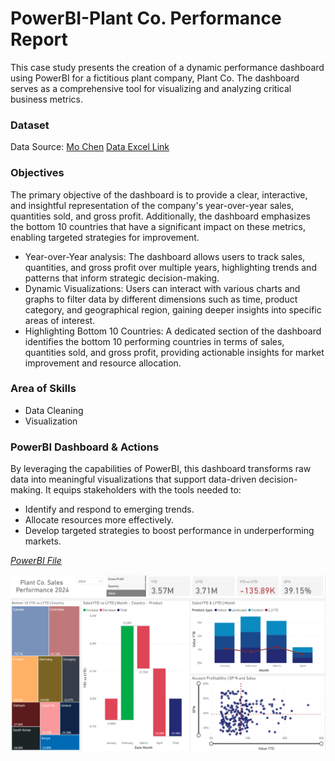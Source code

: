 # PowerBI-Plant Co. Performance Report

This case study presents the creation of a dynamic performance dashboard using PowerBI for a fictitious plant company, Plant Co.
The dashboard serves as a comprehensive tool for visualizing and analyzing critical business metrics.

### Dataset
Data Source: [Mo Chen](https://github.com/mochen862) 
[Data Excel Link](https://github.com/julielsa/PowerBI-PlantCo-performance-report/blob/main/Plant_DTS.xls)

### Objectives
The primary objective of the dashboard is to provide a clear, interactive, and insightful representation of the company's year-over-year sales, quantities sold, and gross profit. Additionally, the dashboard emphasizes the bottom 10 countries that have a significant impact on these metrics, enabling targeted strategies for improvement.

- Year-over-Year analysis: The dashboard allows users to track sales, quantities, and gross profit over multiple years, highlighting trends and patterns that inform strategic decision-making.
- Dynamic Visualizations: Users can interact with various charts and graphs to filter data by different dimensions such as time, product category, and geographical region, gaining deeper insights into specific areas of interest.
- Highlighting Bottom 10 Countries: A dedicated section of the dashboard identifies the bottom 10 performing countries in terms of sales, quantities sold, and gross profit, providing actionable insights for market improvement and resource allocation.

### Area of Skills
- Data Cleaning
- Visualization
  
### PowerBI Dashboard & Actions
By leveraging the capabilities of PowerBI, this dashboard transforms raw data into meaningful visualizations that support data-driven decision-making. 
It equips stakeholders with the tools needed to:
- Identify and respond to emerging trends.
- Allocate resources more effectively.
- Develop targeted strategies to boost performance in underperforming markets.
  
[*PowerBI File*](https://github.com/julielsa/PowerBI-PlantCo-performance-report/blob/main/PlantCoDashboard.pbix)

![PowerBi Performance Dashboard](https://github.com/julielsa/PowerBI-PlantCo-performance-report/blob/main/PlantCo_performance_dash.png)
